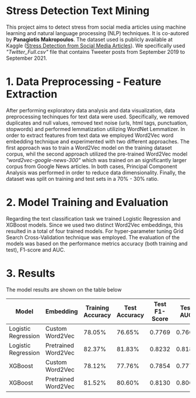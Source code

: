 # Stress Detection Text Mining
This project aims to detect stress from social media articles using machine learning and natural language processing (NLP) techniques. It is co-autored by **Panagiotis Makropoulos**. The dataset used is publicly available at Kaggle ([Stress Detection from Social Media Articles](https://www.kaggle.com/datasets/mexwell/stress-detection-from-social-media-articles)). We specifically used *"Twitter_Full.csv"* file that contains Tweeter posts from September 2019 to September 2021.

# 1. Data Preprocessing - Feature Extraction
After performing exploratory data analysis and data visualization, data preprocessing techinques for text data were used. Specifically, we removed duplicates and null values, removed text noise (urls, html tags, punctuation, stopwords) and performed lemmatization utilizing WordNet Lemmatizer. In order to extract features from text data we employed Word2Vec word embedding technique and experimented with two different approaches. The first approach was to train a Word2Vec model on the training dataset corpus, whil the second approach utilized the pre-trained Word2Vec model *"word2vec-google-news-300"* which was trained on an significantly larger corpus from Google News articles. In both cases, Principal Component Analysis was performed in order to reduce data dimensionality. Finally, the dataset was split on training and test sets in a 70% - 30% ratio.

# 2. Model Training and Evaluation
Regarding the text classification task we trained Logistic Regression and XGBoost models. Since we used two distinct Word2Vec embeddings, this resulted in a total of four trained models. For hyper-parameter tuning Grid Search Cross-Validation technique was employed. The evaluation of the models was based on the performance metrics accuracy (both training and test), F1-score and AUC.

# 3. Results
The model results are shown on the table below

| Model               | Embedding            | Training Accuracy | Test Accuracy |  Test F1-Score | Test AUC  |
|---------------------|----------------------|-------------------|---------------|----------------|-----------|
| Logistic Regression | Custom Word2Vec      | 78.05% | 76.65% | 0.7769 | 0.7664 |
| Logistic Regression | Pretrained Word2Vec  | 82.37% | 81.83% | 0.8232 | 0.8182 |
| XGBoost            | Custom Word2Vec       | 78.12% | 77.76% | 0.7854 | 0.7776 |
| XGBoost            | Pretrained Word2Vec   | 81.52% | 80.60% | 0.8130 | 0.8060 |
